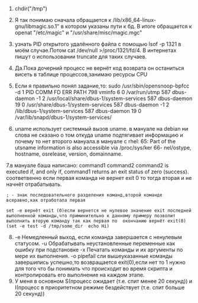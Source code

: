 1. chdir("/tmp")

2. Я так понимаю сначала обращается к /lib/x86_64-linux-gnu/libmagic.so.1" в котором указаны пути к бд. В итоге обращается к openat "/etc/magic" и "/usr/share/misc/magic.mgc"
3. узнать PID открытого удалённого файла с помощью lsof -p 1321 в моём случае.Потом cat /dev/null >/proc/1321/fd/4.
	В интернетах пишут о использовании truncate для таких случаев. 

4. Да.Пока дочерний процесс не вернёт код возврата он останиться висеть в таблице процессов,занимаю ресурсы CPU

5. Если я правильно понял задание,то: 
	sudo /usr/sbin/opensnoop-bpfcc -d 1
	PID    COMM               FD ERR PATH
	798    vminfo              6   0 /var/run/utmp
	587    dbus-daemon        -1   2 /usr/local/share/dbus-1/system-services
	587    dbus-daemon        19   0 /usr/share/dbus-1/system-services
	587    dbus-daemon        -1   2 /lib/dbus-1/system-services
	587    dbus-daemon        19   0 /var/lib/snapd/dbus-1/system-services/
6. uname использует системный вызов uname. в мануале на debian ни слова не сказано о том откуда uname подтягивает информацию  и почему то нет второго мануала.в мануале с rhel:
	65:       Part of the utsname information is also accessible  via  /proc/sys/ker
	66-       nel/ostype, hostname, osrelease, version, domainname.

7.в мануале баша написано: command1  command2
	command2 is executed if, and only if, command1 returns an exit status of zero (success).
	соответвенно если первая команда не вернет exit 0 то тогда вторая и не начнёт отрабатывать.

	; - знак последовательного разделения команд,второй команде всеравно,как отработала первая

	set -e вернёт exit (0)если вернется не нулевое значение exit последней выполненной команды,что приминительно к данному примеру позволит выполнить вторую команду так как первая по 	окончанию вернёт exit(0)(set -e test -d /tmp/some_dir  echo Hi)

8. -e Немедленный выход, если команда завершается с ненулевым статусом.
	-u Обрабатывать неустановленные переменные как ошибку при подстановке
	-x Печатать команды и их аргументы по мере их выполнения.
	-o pipefail сли вышеуказанные команды завершились успешно,то возвращается exit(0),если нет то 1
	нужно для того что бы понимать что происходит во время скрипта и контролировать его выполнение на каждом этапе.
9. У меня в основном S(процесс ожидает (т.е. спит менее 20 секунд)) и I(процесс в приоритетном режиме бездействует (т.е. спит больше 20 секунд))

